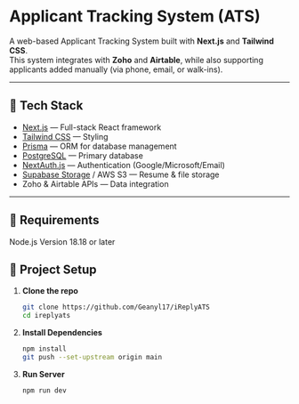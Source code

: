 # Applicant Tracking System (ATS)

A web-based Applicant Tracking System built with **Next.js** and **Tailwind CSS**.  
This system integrates with **Zoho** and **Airtable**, while also supporting applicants added manually (via phone, email, or walk-ins).

---

## 🚀 Tech Stack
- [Next.js](https://nextjs.org/) — Full-stack React framework
- [Tailwind CSS](https://tailwindcss.com/) — Styling
- [Prisma](https://www.prisma.io/) — ORM for database management
- [PostgreSQL](https://www.postgresql.org/) — Primary database
- [NextAuth.js](https://next-auth.js.org/) — Authentication (Google/Microsoft/Email)
- [Supabase Storage](https://supabase.com/) / AWS S3 — Resume & file storage
- Zoho & Airtable APIs — Data integration

---
## 📂 Requirements
  Node.js Version 18.18 or later


## 📂 Project Setup

1. **Clone the repo**
   ```bash
   git clone https://github.com/Geanyl17/iReplyATS
   cd ireplyats

2. **Install Dependencies**
   ```bash
   npm install
   git push --set-upstream origin main

3. **Run Server**
   ```bash
   npm run dev


